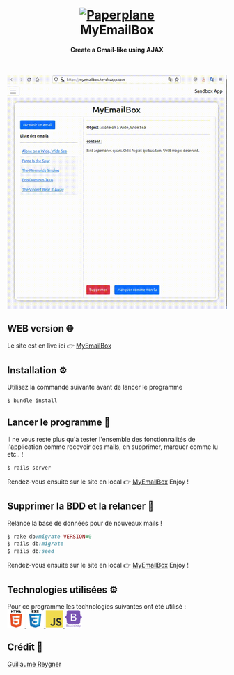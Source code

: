 
<h1 align="center">
  <br>
  <a href="https://www.javascript.com/"><img src="https://cdn.icon-icons.com/icons2/2351/PNG/512/logo_telegram_airplane_air_plane_paper_airplane_icon_143169.png" alt="Paperplane" width="200"></a>
  <br>
MyEmailBox <br>
</h1>
<h4 align="center">Create a Gmail-like using AJAX</h4>
<br>

![MyEmailBox](/myemailbox.gif)

## WEB version 🌐

Le site est en live ici 👉 [MyEmailBox](https://myemailbox.herokuapp.com/)

## Installation ⚙️

Utilisez la commande suivante avant de lancer le programme

```ruby
$ bundle install
```

## Lancer le programme 🚦

Il ne vous reste plus qu'à tester l'ensemble des fonctionnalités de l'application comme recevoir des mails, en supprimer, marquer comme lu etc.. ! 

```ruby
$ rails server 
```

Rendez-vous ensuite sur le site en local 👉 [MyEmailBox](http://localhost:3000/)
Enjoy !

## Supprimer la BDD et la relancer 🚦

Relance la base de données pour de nouveaux mails !

```ruby
$ rake db:migrate VERSION=0 
$ rails db:migrate
$ rails db:seed
```

Rendez-vous ensuite sur le site en local 👉 [MyEmailBox](http://localhost:3000/)
Enjoy !

## Technologies utilisées ⚙️

<p align="left">Pour ce programme les technologies suivantes ont été utilisé : <br>
<a href="https://www.w3.org/html/" target="_blank" rel="noreferrer"> <img src="https://raw.githubusercontent.com/devicons/devicon/master/icons/html5/html5-original-wordmark.svg" alt="html5" width="40" height="40"/> </a>
<a href="https://www.w3schools.com/css/" target="_blank" rel="noreferrer"> <img src="https://raw.githubusercontent.com/devicons/devicon/master/icons/css3/css3-original-wordmark.svg" alt="css3" width="40" height="40"/> </a>
<a href="https://developer.mozilla.org/en-US/docs/Web/JavaScript" target="_blank" rel="noreferrer"> <img src="https://raw.githubusercontent.com/devicons/devicon/master/icons/javascript/javascript-original.svg" alt="javascript" width="40" height="40"/> </a>
<a href="https://getbootstrap.com" target="_blank" rel="noreferrer"> <img src="https://raw.githubusercontent.com/devicons/devicon/master/icons/bootstrap/bootstrap-plain-wordmark.svg" alt="bootstrap" width="40" height="40"/> </a>

## Crédit 🔗
[Guillaume Reygner](https://github.com/guillaume-rygn)